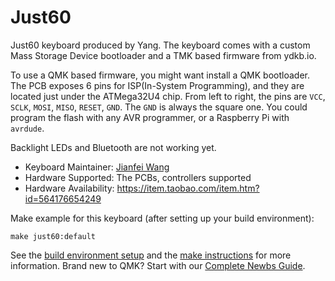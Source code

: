 # Just60

Just60 keyboard produced by Yang. The keyboard comes with a custom Mass Storage Device bootloader and a TMK based firmware from ydkb.io.

To use a QMK based firmware, you might want install a QMK bootloader. The PCB exposes 6 pins for ISP(In-System Programming), and they are located just under the ATMega32U4 chip. From left to right, the pins are `VCC`, `SCLK`, `MOSI`, `MISO`, `RESET`, `GND`. The `GND` is always the square one. You could program the flash with any AVR programmer, or a Raspberry Pi with `avrdude`.

Backlight LEDs and Bluetooth are not working yet.

* Keyboard Maintainer: [Jianfei Wang](https://github.com/thinxer)
* Hardware Supported: The PCBs, controllers supported
* Hardware Availability: https://item.taobao.com/item.htm?id=564176654249

Make example for this keyboard (after setting up your build environment):

    make just60:default

See the [build environment setup](https://docs.qmk.fm/#/getting_started_build_tools) and the [make instructions](https://docs.qmk.fm/#/getting_started_make_guide) for more information. Brand new to QMK? Start with our [Complete Newbs Guide](https://docs.qmk.fm/#/newbs).
